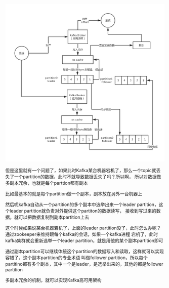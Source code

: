 

![](014_2、kafka高吞吐低延迟（零拷贝）%20(3).png)


但是这里就有一个问题了，如果此时Kafka某台机器宕机了，那么一个topic就丢失了一个partition的数据，此时不就导致数据丢失了吗？所以啊，
所以对数据做多副本冗余，也就是每个parttion都有副本

比如最基本的就是每个partition做一个副本，副本放在另外一台机器上

然后呢kafka自动从一个partition的多个副本中选举出来一个leader partition，这个leader partition就负责对外提供这个partiton的数据读写，
接收到写过来的数据，就可以把数据复制到副本partition上去

这个时候如果说某台机器宕机了，上面的leader partition没了，此时怎么办呢？通过zookeeper来维持跟每个kafka的会话，如果一个kafka进程
宕机了，此时kafka集群就会重新选举一个leader partition，就是用他的某个副本partition即可

通过副本partition可以继续体统这个partition的数据写入和读取，这样就可以实现容错了，这个副本partition的专业术语
叫做follower partition，所以每个partitino都有多个副本，其中一个是leader，是选举出来的，其他的都是follower partition

多副本冗余的机制，就可以实现Kafka高可用架构
